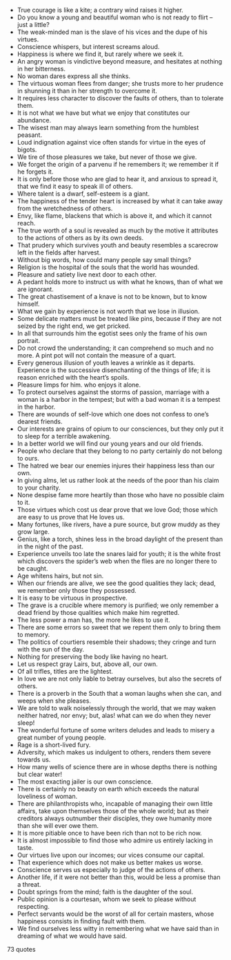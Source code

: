  - True courage is like a kite; a contrary wind raises it higher.
 - Do you know a young and beautiful woman who is not ready to flirt – just a little?
 - The weak-minded man is the slave of his vices and the dupe of his virtues.
 - Conscience whispers, but interest screams aloud.
 - Happiness is where we find it, but rarely where we seek it.
 - An angry woman is vindictive beyond measure, and hesitates at nothing in her bitterness.
 - No woman dares express all she thinks.
 - The virtuous woman flees from danger; she trusts more to her prudence in shunning it than in her strength to overcome it.
 - It requires less character to discover the faults of others, than to tolerate them.
 - It is not what we have but what we enjoy that constitutes our abundance.
 - The wisest man may always learn something from the humblest peasant.
 - Loud indignation against vice often stands for virtue in the eyes of bigots.
 - We tire of those pleasures we take, but never of those we give.
 - We forget the origin of a parvenu if he remembers it; we remember it if he forgets it.
 - It is only before those who are glad to hear it, and anxious to spread it, that we find it easy to speak ill of others.
 - Where talent is a dwarf, self-esteem is a giant.
 - The happiness of the tender heart is increased by what it can take away from the wretchedness of others.
 - Envy, like flame, blackens that which is above it, and which it cannot reach.
 - The true worth of a soul is revealed as much by the motive it attributes to the actions of others as by its own deeds.
 - That prudery which survives youth and beauty resembles a scarecrow left in the fields after harvest.
 - Without big words, how could many people say small things?
 - Religion is the hospital of the souls that the world has wounded.
 - Pleasure and satiety live next door to each other.
 - A pedant holds more to instruct us with what he knows, than of what we are ignorant.
 - The great chastisement of a knave is not to be known, but to know himself.
 - What we gain by experience is not worth that we lose in illusion.
 - Some delicate matters must be treated like pins, because if they are not seized by the right end, we get pricked.
 - In all that surrounds him the egotist sees only the frame of his own portrait.
 - Do not crowd the understanding; it can comprehend so much and no more. A pint pot will not contain the measure of a quart.
 - Every generous illusion of youth leaves a wrinkle as it departs. Experience is the successive disenchanting of the things of life; it is reason enriched with the heart’s spoils.
 - Pleasure limps for him. who enjoys it alone.
 - To protect ourselves against the storms of passion, marriage with a woman is a harbor in the tempest; but with a bad woman it is a tempest in the harbor.
 - There are wounds of self-love which one does not confess to one’s dearest friends.
 - Our interests are grains of opium to our consciences, but they only put it to sleep for a terrible awakening.
 - In a better world we will find our young years and our old friends.
 - People who declare that they belong to no party certainly do not belong to ours.
 - The hatred we bear our enemies injures their happiness less than our own.
 - In giving alms, let us rather look at the needs of the poor than his claim to your charity.
 - None despise fame more heartily than those who have no possible claim to it.
 - Those virtues which cost us dear prove that we love God; those which are easy to us prove that He loves us.
 - Many fortunes, like rivers, have a pure source, but grow muddy as they grow large.
 - Genius, like a torch, shines less in the broad daylight of the present than in the night of the past.
 - Experience unveils too late the snares laid for youth; it is the white frost which discovers the spider’s web when the flies are no longer there to be caught.
 - Age whitens hairs, but not sin.
 - When our friends are alive, we see the good qualities they lack; dead, we remember only those they possessed.
 - It is easy to be virtuous in prospective.
 - The grave is a crucible where memory is purified; we only remember a dead friend by those qualities which make him regretted.
 - The less power a man has, the more he likes to use it.
 - There are some errors so sweet that we repent them only to bring them to memory.
 - The politics of courtiers resemble their shadows; they cringe and turn with the sun of the day.
 - Nothing for preserving the body like having no heart.
 - Let us respect gray Lairs, but, above all, our own.
 - Of all trifles, titles are the lightest.
 - In love we are not only liable to betray ourselves, but also the secrets of others.
 - There is a proverb in the South that a woman laughs when she can, and weeps when she pleases.
 - We are told to walk noiselessly through the world, that we may waken neither hatred, nor envy; but, alas! what can we do when they never sleep!
 - The wonderful fortune of some writers deludes and leads to misery a great number of young people.
 - Rage is a short-lived fury.
 - Adversity, which makes us indulgent to others, renders them severe towards us.
 - How many wells of science there are in whose depths there is nothing but clear water!
 - The most exacting jailer is our own conscience.
 - There is certainly no beauty on earth which exceeds the natural loveliness of woman.
 - There are philanthropists who, incapable of managing their own little affairs, take upon themselves those of the whole world; but as their creditors always outnumber their disciples, they owe humanity more than she will ever owe them.
 - It is more pitiable once to have been rich than not to be rich now.
 - It is almost impossible to find those who admire us entirely lacking in taste.
 - Our virtues live upon our incomes; our vices consume our capital.
 - That experience which does not make us better makes us worse.
 - Conscience serves us especially to judge of the actions of others.
 - Another life, if it were not better than this, would be less a promise than a threat.
 - Doubt springs from the mind; faith is the daughter of the soul.
 - Public opinion is a courtesan, whom we seek to please without respecting.
 - Perfect servants would be the worst of all for certain masters, whose happiness consists in finding fault with them.
 - We find ourselves less witty in remembering what we have said than in dreaming of what we would have said.

73 quotes
